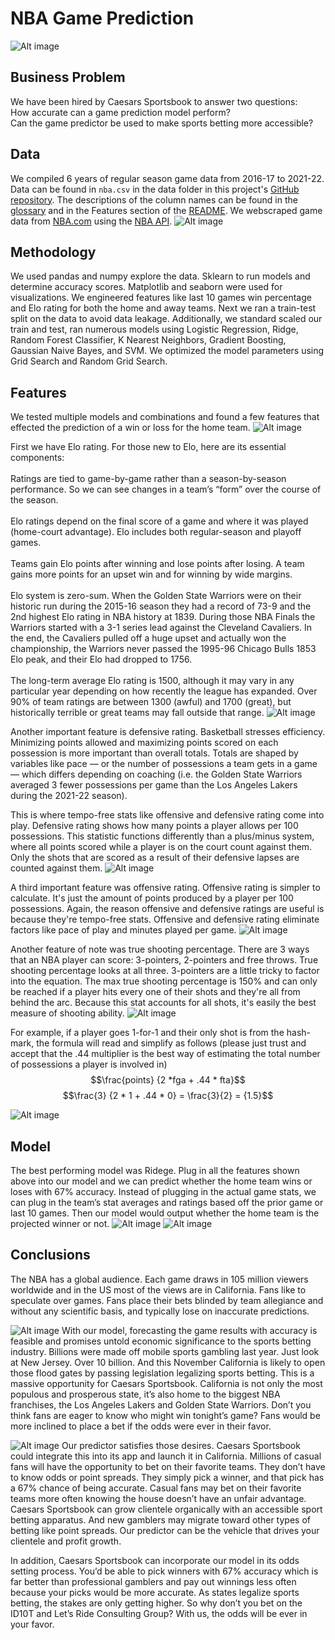 # NBA Game Prediction
![Alt image](./images/nba_22-23.png)

## Business Problem
We have been hired by Caesars Sportsbook to answer two questions:<br />
How accurate can a game prediction model perform?<br />
Can the game predictor be used to make sports betting more accessible? 


## Data
We compiled 6 years of regular season game data from 2016-17 to 2021-22. Data can be found in `nba.csv` in the data folder in this project's [GitHub repository](https://github.com/alvaromendizabal/NBA_Prediction_Model). The descriptions of the column names can be found in the [glossary](https://www.nba.com/stats/help/glossary/) and in the Features section of the [README](https://github.com/alvaromendizabal/NBA_Prediction_Model/blob/main/README.md). We webscraped game data from [NBA.com](https://www.nba.com/stats/) using the [NBA API](http://nbasense.com/nba-api/).
![Alt image](./images/nba_data.png)

## Methodology
We used pandas and numpy explore the data. Sklearn to run models and determine accuracy scores. Matplotlib and seaborn were used for visualizations. We engineered features like last 10 games win percentage and Elo rating for both the home and away teams. Next we ran a train-test split on the data to avoid data leakage. Additionally, we standard scaled our train and test, ran numerous models using Logistic Regression, Ridge, Random Forest Classifier, K Nearest Neighbors, Gradient Boosting, Gaussian Naive Bayes, and SVM. We optimized the model parameters using Grid Search and Random Grid Search.

## Features
We tested multiple models and combinations and found a few features that effected the prediction of a win or loss for the home team.
![Alt image](./images/feature_importance_basketball_graphics.png)

First we have Elo rating. For those new to Elo, here are its essential components:<br />
<br />
Ratings are tied to game-by-game rather than a season-by-season performance. So we can see changes in a team’s “form” over the course of the season.<br />
<br />
Elo ratings depend on the final score of a game and where it was played (home-court advantage). Elo includes both regular-season and playoff games.<br />
<br />
Teams gain Elo points after winning and lose points after losing. A team gains more points for an upset win and for winning by wide margins.<br />
<br />
Elo system is zero-sum. When the Golden State Warriors were on their historic run during the 2015-16 season they had a record of 73-9 and the 2nd highest Elo rating in NBA history at 1839. During those NBA Finals the Warriors started with a 3-1 series lead against the Cleveland Cavaliers. In the end, the Cavaliers pulled off a huge upset and actually won the championship, the Warriors never passed the 1995-96 Chicago Bulls 1853 Elo peak, and their Elo had dropped to 1756.<br />
<br />
The long-term average Elo rating is 1500, although it may vary in any particular year depending on how recently the league has expanded. Over 90% of team ratings are between 1300 (awful) and 1700 (great), but historically terrible or great teams may fall outside that range.
![Alt image](./images/Elo_all_teams.jpg)


Another important feature is defensive rating. Basketball stresses efficiency. Minimizing points allowed and maximizing points scored on each possession is more important than overall totals. Totals are shaped by variables like pace — or the number of possessions a team gets in a game — which differs depending on coaching (i.e. the Golden State Warriors averaged 3 fewer possessions per game than the Los Angeles Lakers during the 2021-22 season).<br />

This is where tempo-free stats like offensive and defensive rating come into play. Defensive rating shows how many points a player allows per 100 possessions. This statistic functions differently than a plus/minus system, where all points scored while a player is on the court count against them. Only the shots that are scored as a result of their defensive lapses are counted against them.
![Alt image](./images/def_rating.png)


A third important feature was offensive rating. Offensive rating is simpler to calculate. It's just the amount of points produced by a player per 100 possessions. Again, the reason offensive and defensive ratings are useful is because they're tempo-free stats. Offensive and defensive rating eliminate factors like pace of play and minutes played per game.
![Alt image](./images/off_rating.png)

Another feature of note was true shooting percentage. There are 3 ways that an NBA player can score: 3-pointers, 2-pointers and free throws. True shooting percentage looks at all three. 3-pointers are a little tricky to factor into the equation. The max true shooting percentage  is 150% and can only be reached if a player hits every one of their shots and they're all from behind the arc. Because this stat accounts for all shots, it's easily the best measure of shooting ability. 
![Alt image](./images/true_shooting_percentage.png)

For example, if a player goes 1-for-1 and their only shot is from the hash-mark, the formula will read and simplify as follows (please just trust and accept that the .44 multiplier is the best way of estimating the total number of possessions a player is involved in)
$$\frac{points} {2 *fga + .44 * fta}$$
$$\frac{3}  {2 * 1 + .44 * 0} = \frac{3}{2} = {1.5}$$

![Alt image](./images/true_shooting.png)

## Model
The best performing model was Ridege. Plug in all the features shown above into our model and we can predict whether the home team wins or loses with 67% accuracy. Instead of plugging in the actual game stats, we can plug in the team’s stat averages and ratings based off the prior game or last 10 games. Then our model would output whether the home team is the projected winner or not.
![Alt image](./images/classification_report.png)
![Alt image](./images/Confusion_Matrix_Best_Model.png)

## Conclusions
The NBA has a global audience. Each game draws in 105 million viewers worldwide and in the US most of the views are in California. Fans like to speculate over games. Fans place their bets blinded by team allegiance and without any scientific basis, and typically lose on inaccurate predictions.

![Alt image](./images/sports_betting_mobile_money.jpg)
With our model, forecasting the game results with accuracy is feasible and promises untold economic significance to the sports betting industry. Billions were made off mobile sports gambling last year. Just look at New Jersey. Over 10 billion. And this November California is likely to open those flood gates by passing legislation legalizing sports betting. This is a massive opportunity for Caesars Sportsbook. California is not only the most populous and prosperous state, it’s also home to the biggest NBA franchises, the Los Angeles Lakers and Golden State Warriors. Don’t you think fans are eager to know who might win tonight’s game? Fans would be more inclined to place a bet if the odds were ever in their favor.

![Alt image](./images/legal_map_sports_betting.jpg)
Our predictor satisfies those desires. Caesars Sportsbook could integrate this into its app and launch it in California. Millions of casual fans will have the opportunity to bet on their favorite teams. They don’t have to know odds or point spreads. They simply pick a winner, and that pick has a 67% chance of being accurate. Casual fans may bet on their favorite teams more often knowing the house doesn’t have an unfair advantage. Caesars Sportsbook can grow clientele organically with an accessible sport betting apparatus. And new gamblers may migrate toward other types of betting like point spreads. Our predictor can be the vehicle that drives your clientele and profit growth.

In addition, Caesars Sportsbook can incorporate our model in its odds setting process. You’d be able to pick winners with 67% accuracy which is far better than professional gamblers and pay out winnings less often because your picks would be more accurate. As states legalize sports betting, the stakes are only getting higher. So why don’t you bet on the ID10T and Let’s Ride Consulting Group? With us, the odds will be ever in your favor.  
